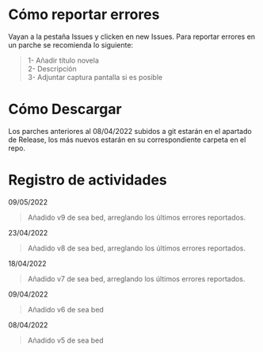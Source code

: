 # Cómo reportar errores
Vayan a la pestaña Issues y clicken en new Issues. Para reportar errores en un parche se recomienda lo siguiente:
> 1- Añadir título novela<br/>
> 2- Descripción<br/>
> 3- Adjuntar captura pantalla si es posible

# Cómo Descargar
Los parches anteriores al 08/04/2022 subidos a git estarán en el apartado de Release, los más nuevos estarán en su correspondiente carpeta en el repo.

# Registro de actividades
09/05/2022
> Añadido v9 de sea bed, arreglando los últimos errores reportados.<br/>

23/04/2022
> Añadido v8 de sea bed, arreglando los últimos errores reportados.<br/>

18/04/2022
> Añadido v7 de sea bed, arreglando los últimos errores reportados.<br/>

09/04/2022
> Añadido v6 de sea bed<br/>

08/04/2022
> Añadido v5 de sea bed<br/>
